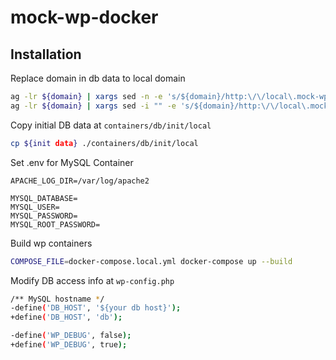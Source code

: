 # mock-wp-docker

## Installation

Replace domain in db data to local domain

```bash
ag -lr ${domain} | xargs sed -n -e 's/${domain}/http:\/\/local\.mock-wp\.com/gp'
ag -lr ${domain} | xargs sed -i "" -e 's/${domain}/http:\/\/local\.mock-wp\.com/g'
```

Copy initial DB data at `containers/db/init/local`

```bash
cp ${init data} ./containers/db/init/local
```

Set .env for MySQL Container

```
APACHE_LOG_DIR=/var/log/apache2

MYSQL_DATABASE=
MYSQL_USER=
MYSQL_PASSWORD=
MYSQL_ROOT_PASSWORD=
```

Build wp containers

```bash
COMPOSE_FILE=docker-compose.local.yml docker-compose up --build
```

Modify DB access info at `wp-config.php`

```bash
/** MySQL hostname */
-define('DB_HOST', '${your db host}');
+define('DB_HOST', 'db');

-define('WP_DEBUG', false);
+define('WP_DEBUG', true);
```
